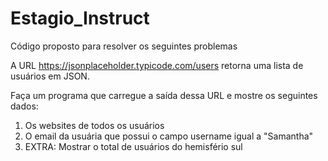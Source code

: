 # Estagio_Instruct

Código proposto para resolver os seguintes problemas

A URL https://jsonplaceholder.typicode.com/users retorna uma lista de
usuários em JSON.

Faça um programa que carregue a saída dessa URL e mostre os seguintes dados:

1) Os websites de todos os usuários
2) O email da usuária que possui o campo username igual a "Samantha"
3) EXTRA: Mostrar o total de usuários do hemisfério sul
